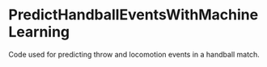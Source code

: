 # PredictHandballEventsWithMachineLearning
Code used for predicting throw and locomotion events in a handball match.
